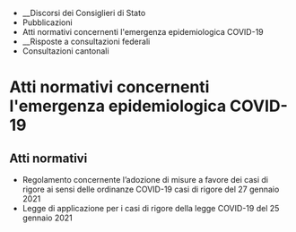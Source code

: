   * __Discorsi dei Consiglieri di Stato
  * Pubblicazioni
  * Atti normativi concernenti l'emergenza epidemiologica COVID-19
  *  __Risposte a consultazioni federali
  * Consultazioni cantonali

#  Atti normativi concernenti l'emergenza epidemiologica COVID-19

##  Atti normativi

  * Regolamento concernente l’adozione di misure a favore dei casi di rigore ai sensi delle ordinanze COVID-19 casi di rigore del 27 gennaio 2021
  * Legge di applicazione per i casi di rigore della legge COVID-19 del 25 gennaio 2021

